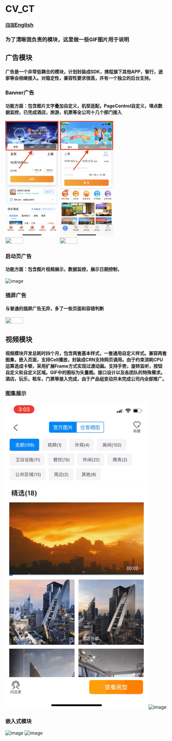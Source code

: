 # CV_CT
### [🇬🇧English](https://github.com/BrookeMa/CV_CT/blob/main/README-CN.md)

### 为了清晰我负责的模块，这里做一些GIF图片用于说明
## 广告模块
#### 广告是一个非常低耦合的模块，计划封装成SDK，携程旗下其他APP，智行，途家等会相继接入。对稳定性，兼容性要求很高，并有一个独立的后台支持。
### Banner广告
#### 功能方面：包含图片文字叠加自定义，机型适配，PageControl自定义，埋点数据监控，已完成酒店，旅游，机票等全公司十几个部门接入
<img src="https://github.com/BrookeMa/CV_CT/blob/main/GIF/IMG_2579.PNG" width="33%" height="33%">
<img src="https://github.com/BrookeMa/CV_CT/blob/main/GIF/IMG_2578.PNG" width="33%" height="33%">
<img src="https://github.com/BrookeMa/CV_CT/blob/main/GIF/IMG_2581.PNG" width="33%" height="33%">
<img src="https://github.com/BrookeMa/CV_CT/blob/main/GIF/IMG_2592.PNG" width="33%" height="33%">

### 启动页广告
#### 功能方面：包含图片视频展示，数据监控，展示日期控制，
![image](https://github.com/BrookeMa/CV_CT/blob/main/GIF/IMB_ztJJnq.GIF)

### 插屏广告
#### 与普通的插屏广告无异，多了一些页面和容错判断
<img src="https://github.com/BrookeMa/CV_CT/blob/main/GIF/IMG_2641.PNG" width="33%" height="33%">

## 视频模块
#### 视频模块开发总耗时四个月，包含两套基本样式，一套通用自定义样式。兼容两套图集，嵌入页面，支持Cell播放，封装成CRN支持网页调用。由于约束消耗CPU运算造成卡顿，采用扩展Frame方式实现过渡动画。支持手势，旋转监听，按钮自定义和自定义区域。GIF中的图标为矢量图。接口设计以及各团队的特殊需求。酒店，玩乐，租车，门票等接入完成，由于产品组变动并未完成公司内全部推广。
### 图集展示
![image](https://github.com/BrookeMa/CV_CT/blob/main/GIF/IMB_wDdjFp.GIF)
![image](https://github.com/BrookeMa/CV_CT/blob/main/GIF/IMB_NvRJzn.GIF)

### 嵌入式模块
![image](https://github.com/BrookeMa/CV_CT/blob/main/GIF/IMB_lYDmf6.GIF)
![image](https://github.com/BrookeMa/CV_CT/blob/main/GIF/IMB_6FUFSZ.GIF)


